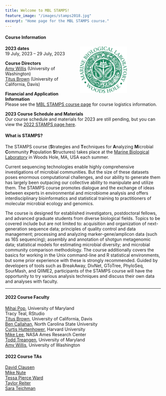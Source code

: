 ```yaml
---
title: Welcome to MBL STAMPS!
feature_image: "/images/stamps2018.jpg"
excerpt: "Home page for the MBL STAMPS course."
---
```


<a href="https://www.mbl.edu/"><img src="/images/MBL-logo.jpg" style="float: right; height: 150px; padding-right: 90px; padding-top: 25px; margin: 20px"></a>

#### Course Information  
**2023 dates**  
19 July, 2023 – 29 July, 2023  

**Course Directors**  
[Amy Willis](http://statisticaldiversitylab.com/) (University of Washington)  
[Titus Brown](https://www.vetmed.ucdavis.edu/faculty/c-titus-brown) (University of California, Davis)  

**Financial and Application Information**  
Please see the [MBL STAMPS course page](https://www.mbl.edu/education/courses/stamps/) for course logistics information. 

**2023 Course Schedule and Materials**  
Our course schedule and materials for 2023 are still pending, but you can view the [2022 STAMPS page here](https://github.com/mblstamps/stamps2022/wiki).


#### What is STAMPS?
The STAMPS course (**S**trategies and **T**echniques for **A**nalyzing **M**icrobial **C**ommunity **P**opulation **S**tructures) takes place at the [Marine Biological Laboratory](https://www.mbl.edu/) in Woods Hole, MA, USA each summer.  

Current sequencing technologies enable highly comprehensive investigations of microbial communities. But the size of these datasets poses enormous computational challenges, and our ability to generate them has largely been outpacing our collective ability to manipulate and utilize them. The STAMPS course promotes dialogue and the exchange of ideas between experts in environmental and microbiome analysis and offers interdisciplinary bioinformatics and statistical training to practitioners of molecular microbial ecology and genomics.  

The course is designed for established investigators, postdoctoral fellows, and advanced graduate students from diverse biological fields. Topics to be covered include but are not limited to: acquisition and organization of next-generation sequence data; principles of quality control and data management; processing and analyzing marker-gene/amplicon data (such as 16S sequencing); assembly and annotation of shotgun metagenomic data; statistical models for estimating microbial diversity; and microbial community comparison methodology. The course additionally covers the basics for working in the Unix command-line and R statistical environments, but some prior experience with these is strongly recommended. Guided by developers of tools such as BreakAway, DivNet, GToTree, PhyloSeq, SourMash, and QIIME2, participants of the STAMPS course will have the opportunity to try various analysis techniques and discuss their own data and analyses with faculty.

---

#### 2022 Course Faculty
[Mihai Pop](http://mpop.umiacs.io/), University of Maryland  
Tracy Teal, RStudio  
[Titus Brown](https://www.vetmed.ucdavis.edu/faculty/c-titus-brown), University of California, Davis  
[Ben Callahan](https://callahanlab.cvm.ncsu.edu/), North Carolina State University  
[Curtis Huttenhower](https://huttenhower.sph.harvard.edu/), Harvard University  
[Mike Lee](https://astrobiomike.github.io/research/), NASA Ames Research Center  
[Todd Treangen](https://csweb.rice.edu/todd-treangen), University of Maryland  
[Amy Willis](http://statisticaldiversitylab.com/), University of Washington  

#### 2022 Course TAs

[David Clausen](https://github.com/ailurophilia)  
[Mike Nute](https://github.com/MGNute)  
[Tessa Pierce Ward](https://github.com/bluegenes)  
[Taylor Reiter](https://taylorreiter.github.io/aboutme/)  
[Sara Teichman](https://github.com/svteichman)  
